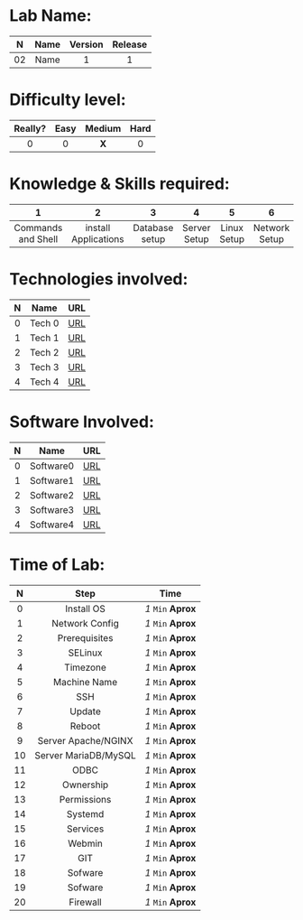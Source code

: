 Lab Name:
=========
N | Name | Version | Release |
 :--: | :--: | :--: | :--: |
 02 | Name | 1 | 1 |
 
Difficulty level:
=================
Really? | Easy | Medium | Hard |
 :--: | :--: | :--: | :--: |
 0 | 0 | **X** | 0 |
 
Knowledge & Skills required:
============================
1 | 2 | 3 | 4 | 5 | 6 | 7 | 8 |
 :--: | :--: | :--: | :--: | :--: | :--: | :--: | :--: |
 Commands and Shell | install Applications | Database setup | Server Setup | Linux Setup | Network Setup | Server Hardening | Software configuration |

Technologies involved:
======================
N | Name | URL |
 :--: | :--: | :--: |
 0 | Tech 0 | [URL](https://www.google.com "Google's Homepage") |
 1 | Tech 1 | [URL](https://www.google.com "Google's Homepage") |
 2 | Tech 2 | [URL](https://www.google.com "Google's Homepage") |
 3 | Tech 3 | [URL](https://www.google.com "Google's Homepage") |
 4 | Tech 4 | [URL](https://www.google.com "Google's Homepage") |
 
 Software Involved:
 ==================

N | Name | URL |
 :--: | :--: | :--: |
 0 | Software0 | [URL](https://www.google.com "Google's Homepage") |
 1 | Software1 | [URL](https://www.google.com "Google's Homepage") |
 2 | Software2 | [URL](https://www.google.com "Google's Homepage") |
 3 | Software3 | [URL](https://www.google.com "Google's Homepage") |
 4 | Software4 | [URL](https://www.google.com "Google's Homepage") |

Time of Lab:
============

 N | Step | Time |
 :--: | :--: | :--: |
 0 | Install OS | *1* `Min` **Aprox** |
 1 | Network Config | *1* `Min` **Aprox** |
 2 | Prerequisites | *1* `Min` **Aprox** |
 3 | SELinux | *1* `Min` **Aprox**  |
 4 | Timezone | *1* `Min` **Aprox** |
 5 | Machine Name | *1* `Min` **Aprox** |
 6 | SSH | *1* `Min` **Aprox** |
 7 | Update | *1* `Min` **Aprox** |
 8 | Reboot | *1* `Min` **Aprox** |
 9 | Server Apache/NGINX | *1* `Min` **Aprox** |
 10 | Server MariaDB/MySQL | *1* `Min` **Aprox** |
 11 | ODBC | *1* `Min` **Aprox** |
 12 | Ownership | *1* `Min` **Aprox** |
 13 | Permissions | *1* `Min` **Aprox** |
 14 | Systemd | *1* `Min` **Aprox** |
 15 | Services | *1* `Min` **Aprox** |
 16 | Webmin | *1* `Min` **Aprox** |
 17 | GIT | *1* `Min` **Aprox** |
 18 | Sofware | *1* `Min` **Aprox** |
 19 | Sofware | *1* `Min` **Aprox** |
 20 | Firewall | *1* `Min` **Aprox** |
 
 
